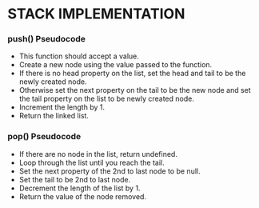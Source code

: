 # STACK IMPLEMENTATION

### push() Pseudocode

- This function should accept a value.
- Create a new node using the value passed to the function.
- If there is no head property on the list, set the head and tail to be the newly created node.
- Otherwise set the next property on the tail to be the new node and set the tail property on the list to be newly created node.
- Increment the length by 1.
- Return the linked list.

### pop() Pseudocode

- If there are no node in the list, return undefined.
- Loop through the list until you reach the tail.
- Set the next property of the 2nd to last node to be null.
- Set the tail to be 2nd to last node.
- Decrement the length of the list by 1.
- Return the value of the node removed.
